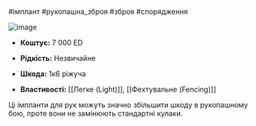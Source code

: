 #імплант #рукопашна_зброя #зброя #спорядження

![image](https://static.wikia.nocookie.net/cyberpunk/images/8/81/Cw_arms_mantisblades.png/revision/latest?cb=20210607103740)

- **Коштує:** 7 000 ED
- **Рідкість:** Незвичайне

- **Шкода:** 1к6 ріжуча
- **Властивості:** [[Легке (Light)]], [[Фехтувальне (Fencing)]]

Ці імпланти для рук можуть значно збільшити шкоду в рукопашному бою, проте вони не замінюють стандартні кулаки.